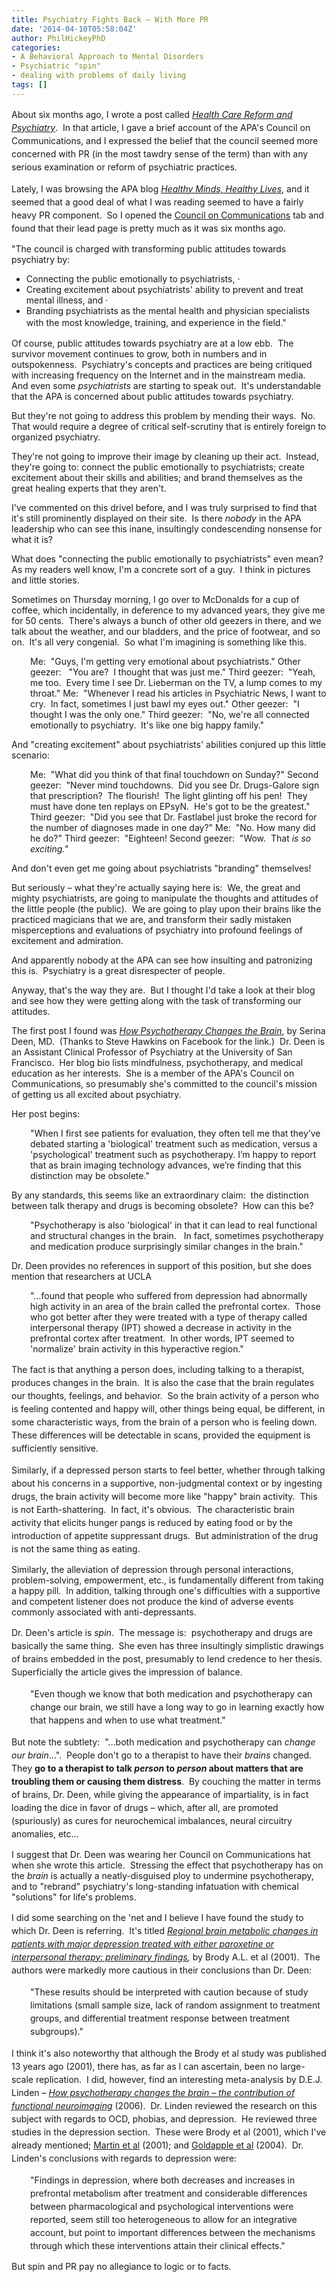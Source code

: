 ```yaml
---
title: Psychiatry Fights Back – With More PR
date: '2014-04-10T05:58:04Z'
author: PhilHickeyPhD
categories:
- A Behavioral Approach to Mental Disorders
- Psychiatric "spin"
- dealing with problems of daily living
tags: []
---
```


<span style="line-height: 1.5em;">About six months ago, I wrote a post called </span><a href="https://www.behaviorismandmentalhealth.com/2013/10/14/health-care-reform-and-psychiatry/"><i style="line-height: 1.5em;">Health Care Reform and Psychiatry</i></a><span style="line-height: 1.5em;">.  In that article, I gave a brief account of the APA's Council on Communications, and I expressed the belief that the council seemed more concerned with PR (in the most tawdry sense of the term) than with any serious examination or reform of psychiatric practices.</span>

<span style="line-height: 1.5em;">Lately, I was browsing the APA blog </span><a href="http://apahealthyminds.blogspot.com/"><i style="line-height: 1.5em;">Healthy Minds, Healthy Lives</i></a><span style="line-height: 1.5em;">, and it seemed that a good deal of what I was reading seemed to have a fairly heavy PR component.  So I opened the <a href="http://www.psychiatry.org/advocacy--newsroom/council-on-communications">Council on Communications</a> tab and found that their lead page is pretty much as it was six months ago.</span>

"The council is charged with transforming public attitudes towards psychiatry by:
<ul>
	<li>Connecting the public emotionally to psychiatrists, ·</li>
	<li>Creating excitement about psychiatrists' ability to prevent and treat mental illness, and ·</li>
	<li>Branding psychiatrists as the mental health and physician specialists with the most knowledge, training, and experience in the field."<span style="line-height: 1.5em;"> </span></li>
</ul>
Of course, public attitudes towards psychiatry are at a low ebb.  The survivor movement continues to grow, both in numbers and in outspokenness.  Psychiatry's concepts and practices are being critiqued with increasing frequency on the Internet and in the mainstream media.  And even some <i>psychiatrists</i> are starting to speak out.  It's understandable that the APA is concerned about public attitudes towards psychiatry.

But they're not going to address this problem by mending their ways.  No.  That would require a degree of critical self-scrutiny that is entirely foreign to organized psychiatry.

They're not going to improve their image by cleaning up their act.  Instead, they're going to: connect the public emotionally to psychiatrists; create excitement about their skills and abilities; and brand themselves as the great healing experts that they aren't.

I've commented on this drivel before, and I was truly surprised to find that it's still prominently displayed on their site.  Is there <i>nobody</i> in the APA leadership who can see this inane, insultingly condescending nonsense for what it is?

What does "connecting the public emotionally to psychiatrists" even mean?  As my readers well know, I'm a concrete sort of a guy.  I think in pictures and little stories.

Sometimes on Thursday morning, I go over to McDonalds for a cup of coffee, which incidentally, in deference to my advanced years, they give me for 50 cents.  There's always a bunch of other old geezers in there, and we talk about the weather, and our bladders, and the price of footwear, and so on.  It's all very congenial.  So what I'm imagining is something like this.
<p style="padding-left: 30px;">Me:  "Guys, I'm getting very emotional about psychiatrists."
Other geezer:   "You are?  I thought that was just me."
Third geezer:  "Yeah, me too.  Every time I see Dr. Lieberman on the TV, a lump comes to my throat."
Me:  "Whenever I read his articles in Psychiatric News, I want to cry.  In fact, sometimes I just bawl my eyes out."
Other geezer:  "I thought I was the only one."
Third geezer:  "No, we're all connected emotionally to psychiatry.  It's like one big happy family."</p>
And "creating excitement" about psychiatrists' abilities conjured up this little scenario:
<p style="padding-left: 30px;">Me:  "What did you think of that final touchdown on Sunday?"
Second geezer:  "Never mind touchdowns.  Did you see Dr. Drugs-Galore sign that prescription?  The flourish!  The light glinting off his pen!  They must have done ten replays on EPsyN.  He's got to be the greatest."
Third geezer:  "Did you see that Dr. Fastlabel just broke the record for the number of diagnoses made in one day?"
Me:  "No. How many did he do?"
Third geezer:  "Eighteen!
Second geezer:  "Wow.  That <i>is</i> <i>so exciting."</i><i> </i></p>
And don't even get me going about psychiatrists "branding" themselves!

But seriously – what they're actually saying here is:  We, the great and mighty psychiatrists, are going to manipulate the thoughts and attitudes of the little people (the public).  We are going to play upon their brains like the practiced magicians that we are, and transform their sadly mistaken misperceptions and evaluations of psychiatry into profound feelings of excitement and admiration.

And apparently nobody at the APA can see how insulting and patronizing this is.  Psychiatry is a great disrespecter of people.

Anyway, that's the way they are.  But I thought I'd take a look at their blog and see how they were getting along with the task of transforming our attitudes.

The first post I found was <a href="http://apahealthyminds.blogspot.com/2014/03/how-psychotherapy-changes-brain.html"><i>How Psychotherapy Changes the Brain</i></a>, by Serina Deen, MD.  (Thanks to Steve Hawkins on Facebook for the link.)  Dr. Deen is an Assistant Clinical Professor of Psychiatry at the University of San Francisco.  Her blog bio lists mindfulness, psychotherapy, and medical education as her interests.  She is a member of the APA's Council on Communications, so presumably she's committed to the council's mission of getting us all excited about psychiatry.

Her post begins:
<p style="padding-left: 30px;">"When I first see patients for evaluation, they often tell me that they’ve debated starting a 'biological' treatment such as medication, versus a 'psychological' treatment such as psychotherapy. I’m happy to report that as brain imaging technology advances, we’re finding that this distinction may be obsolete."</p>
By any standards, this seems like an extraordinary claim:  the distinction between talk therapy and drugs is becoming obsolete?  How can this be?
<p style="padding-left: 30px;">"Psychotherapy is also 'biological' in that it can lead to real functional and structural changes in the brain.   In fact, sometimes psychotherapy and medication produce surprisingly similar changes in the brain."</p>
Dr. Deen provides no references in support of this position, but she does mention that researchers at UCLA
<p style="padding-left: 30px;">"…found that people who suffered from depression had abnormally high activity in an area of the brain called the prefrontal cortex.  Those who got better after they were treated with a type of therapy called interpersonal therapy (IPT) showed a decrease in activity in the prefrontal cortex after treatment.  In other words, IPT seemed to 'normalize' brain activity in this hyperactive region."</p>
<span style="line-height: 1.5em;">The fact is that anything a person does, including talking to a therapist, produces changes in the brain.  It is also the case that the brain regulates our thoughts, feelings, and behavior.  So the brain activity of a person who is feeling contented and happy will, other things being equal, be different, in some characteristic ways, from the brain of a person who is feeling down.  These differences will be detectable in scans, provided the equipment is sufficiently sensitive.</span>

<span style="line-height: 1.5em;">Similarly, if a depressed person starts to feel better, whether through talking about his concerns in a supportive, non-judgmental context or by ingesting drugs, the brain activity will become more like "happy" brain activity.  This is not Earth-shattering.  In fact, it's obvious.  The characteristic brain activity that elicits hunger pangs is reduced by eating food or by the introduction of appetite suppressant drugs.  But administration of the drug is not the same thing as eating.</span>

Similarly, the alleviation of depression through personal interactions, problem-solving, empowerment, etc., is fundamentally different from taking a happy pill.  In addition, talking through one's difficulties with a supportive and competent listener does not produce the kind of adverse events commonly associated with anti-depressants.

<span style="line-height: 1.5em;">Dr. Deen's article is </span><i style="line-height: 1.5em;">spin</i><span style="line-height: 1.5em;">.  The message is:  psychotherapy and drugs are basically the same thing.  She even has three insultingly simplistic drawings of brains embedded in the post, presumably to lend credence to her thesis.  Superficially the article gives the impression of balance.</span>
<p style="padding-left: 30px;"><span style="line-height: 1.5em;">"Even though we know that both medication and psychotherapy can change our brain, we still have a long way to go in learning exactly how that happens and when to use what treatment."</span></p>
<span style="line-height: 1.5em;">But note the subtlety:  "…both medication and psychotherapy can </span><i style="line-height: 1.5em;">change our brain</i><span style="line-height: 1.5em;">…".  People don't go to a therapist to have their </span><i style="line-height: 1.5em;">brains</i><span style="line-height: 1.5em;"> changed.  They <strong>go to a therapist to talk </strong></span><strong><i style="line-height: 1.5em;">person</i><span style="line-height: 1.5em;"> to </span><i style="line-height: 1.5em;">person</i></strong><span style="line-height: 1.5em;"><strong> about matters that are troubling them or causing them distress</strong>.  By couching the matter in terms of brains, Dr. Deen, while giving the appearance of impartiality, is in fact loading the dice in favor of drugs – which, after all, are promoted (spuriously) as cures for neurochemical imbalances, neural circuitry anomalies, etc…</span>

I suggest that Dr. Deen was wearing her Council on Communications hat when she wrote this article.  Stressing the effect that psychotherapy has on the <i>brain</i> is actually a neatly-disguised ploy to undermine psychotherapy, and to "rebrand" psychiatry's long-standing infatuation with chemical "solutions" for life's problems.

<span style="line-height: 1.5em;">I did some searching on the 'net and I believe I have found the study to which Dr. Deen is referring.  It's titled </span><i style="line-height: 1.5em;"><a href="http://www.ncbi.nlm.nih.gov/pubmed/11448368">Regional brain metabolic changes in patients with major depression treated with either paroxetine or interpersonal therapy: preliminary findings</a>,</i><span style="line-height: 1.5em;"> by Brody A.L. et al (2001).  The authors were markedly more cautious in their conclusions than Dr. Deen:</span>
<p style="padding-left: 30px;"><span style="line-height: 1.5em;">"These results should be interpreted with caution because of study limitations (small sample size, lack of random assignment to treatment groups, and differential treatment response between treatment subgroups)."</span></p>
<span style="line-height: 1.5em;">I think it's also noteworthy that although the Brody et al study was published 13 years ago (2001), there has, as far as I can ascertain, been no large-scale replication.  I did, however, find an interesting meta-analysis by D.E.J. Linden – </span><a href="http://www.nature.com/mp/journal/v11/n6/pdf/4001816a.pdf"><i style="line-height: 1.5em;">How psychotherapy changes the brain – the contribution of functional neuroimaging</i></a><span style="line-height: 1.5em;"> (2006).  Dr. Linden reviewed the research on this subject with regards to OCD, phobias, and depression.  He reviewed three studies in the depression section.  These were Brody et al (2001), which I've already mentioned; <a href="http://www.ncbi.nlm.nih.gov/pubmed/?term=Martin+Martin+Rai+Richardson+Royal+2001">Martin et al</a> (2001); and <a href="http://www.ncbi.nlm.nih.gov/pubmed/?term=Goldapple+Segal++Garson+2004">Goldapple et al</a> (2004).  Dr. Linden's conclusions with regards to depression were:</span>
<p style="padding-left: 30px;"><span style="line-height: 1.5em;">"Findings in depression, where both decreases and increases in prefrontal metabolism after treatment and considerable differences between pharmacological and psychological interventions were reported, seem still too heterogeneous to allow for an integrative account, but point to important differences between the mechanisms through which these interventions attain their clinical effects."</span></p>
But spin and PR pay no allegiance to logic or to facts.